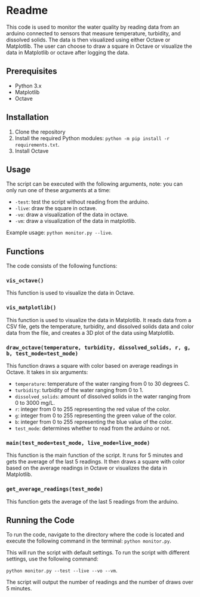 # Readme

This code is used to monitor the water quality by reading data from an arduino connected to sensors that measure temperature, turbidity, and dissolved solids. The data is then visualized using either Octave or Matplotlib. The user can choose to draw a square in Octave or visualize the data in Matplotlib or octave after logging the data.

## Prerequisites

- Python 3.x
- Matplotlib
- Octave

## Installation

1. Clone the repository
2. Install the required Python modules: `python -m pip install -r requirements.txt`.
3. Install Octave

## Usage

The script can be executed with the following arguments, note: you can only run one of these arguments at a time:

- `-test`: test the script without reading from the arduino.
- `-live`: draw the square in octave.
- `-vo`: draw a visualization of the data in octave.
- `-vm`: draw a visualization of the data in matplotlib.

Example usage: `python monitor.py --live`.

## Functions

The code consists of the following functions:

### `vis_octave()`

This function is used to visualize the data in Octave.

### `vis_matplotlib()`

This function is used to visualize the data in Matplotlib. It reads data from a CSV file, gets the temperature, turbidity, and dissolved solids data and color data from the file, and creates a 3D plot of the data using Matplotlib.

### `draw_octave(temperature, turbidity, dissolved_solids, r, g, b, test_mode=test_mode)`

This function draws a square with color based on average readings in Octave. It takes in six arguments:

- `temperature`: temperature of the water ranging from 0 to 30 degrees C.
- `turbidity`: turbidity of the water ranging from 0 to 1.
- `dissolved_solids`: amount of dissolved solids in the water ranging from 0 to 3000 mg/L.
- `r`: integer from 0 to 255 representing the red value of the color.
- `g`: integer from 0 to 255 representing the green value of the color.
- `b`: integer from 0 to 255 representing the blue value of the color.
- `test_mode`: determines whether to read from the arduino or not.

### `main(test_mode=test_mode, live_mode=live_mode)`

This function is the main function of the script. It runs for 5 minutes and gets the average of the last 5 readings. It then draws a square with color based on the average readings in Octave or visualizes the data in Matplotlib.

### `get_average_readings(test_mode)`

This function gets the average of the last 5 readings from the arduino.

## Running the Code

To run the code, navigate to the directory where the code is located and execute the following command in the terminal: `python monitor.py`.

This will run the script with default settings. To run the script with different settings, use the following command:

`python monitor.py --test --live --vo --vm`.

The script will output the number of readings and the number of draws over 5 minutes.